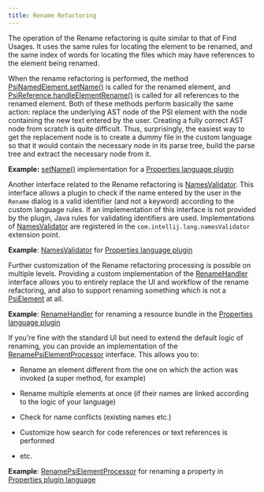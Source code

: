 ```yaml
---
title: Rename Refactoring
---
```



The operation of the Rename refactoring is quite similar to that of Find Usages.
It uses the same rules for locating the element to be renamed, and the same index of words for locating the files which may have references to the element being renamed.

When the rename refactoring is performed, the method
[PsiNamedElement.setName()](https://upsource.jetbrains.com/idea-community/file/1731d054af4ca27aa827c03929e27eeb0e6a8366/platform/core-api/src/com/intellij/psi/PsiNamedElement.java)
is called for the renamed element, and
[PsiReference.handleElementRename()](https://upsource.jetbrains.com/idea-community/file/1731d054af4ca27aa827c03929e27eeb0e6a8366/platform/core-api/src/com/intellij/psi/PsiReference.java)
is called for all references to the renamed element.
Both of these methods perform basically the same action: replace the underlying AST node of the PSI element with the node containing the new text entered by the user.
Creating a fully correct AST node from scratch is quite difficult.
Thus, surprisingly, the easiest way to get the replacement node is to create a dummy file in the custom language so that it would contain the necessary node in its parse tree, build the parse tree and extract the necessary node from it.

**Example:**
[setName()](https://github.com/JetBrains/intellij-community/blob/master/plugins/properties/properties-psi-impl/src/com/intellij/lang/properties/psi/impl/PropertyImpl.java#L58)
implementation for a
[Properties language plugin](https://github.com/JetBrains/intellij-community/tree/master/plugins/properties)


Another interface related to the Rename refactoring is
[NamesValidator](https://upsource.jetbrains.com/idea-community/file/1731d054af4ca27aa827c03929e27eeb0e6a8366/platform/lang-api/src/com/intellij/lang/refactoring/NamesValidator.java).
This interface allows a plugin to check if the name entered by the user in the `Rename` dialog is a valid identifier (and not a keyword) according to the custom language rules.
If an implementation of this interface is not provided by the plugin, Java rules for validating identifiers are used.
Implementations of
[NamesValidator](https://upsource.jetbrains.com/idea-community/file/1731d054af4ca27aa827c03929e27eeb0e6a8366/platform/lang-api/src/com/intellij/lang/refactoring/NamesValidator.java)
are registered in the `com.intellij.lang.namesValidator` extension point.

**Example**:
[NamesValidator](https://upsource.jetbrains.com/idea-community/file/1731d054af4ca27aa827c03929e27eeb0e6a8366/plugins/properties/src/com/intellij/lang/properties/PropertiesNamesValidator.java)
for
[Properties language plugin](https://github.com/JetBrains/intellij-community/tree/master/plugins/properties)


Further customization of the Rename refactoring processing is possible on multiple levels.
Providing a custom implementation of the
[RenameHandler](https://upsource.jetbrains.com/idea-community/file/1731d054af4ca27aa827c03929e27eeb0e6a8366/platform/lang-api/src/com/intellij/refactoring/rename/RenameHandler.java)
interface allows you to entirely replace the UI and workflow of the rename refactoring, and also to support renaming something which is not a
[PsiElement](https://upsource.jetbrains.com/idea-community/file/1731d054af4ca27aa827c03929e27eeb0e6a8366/platform/core-api/src/com/intellij/psi/PsiElement.java)
at all.

**Example**:
[RenameHandler](https://upsource.jetbrains.com/idea-community/file/1731d054af4ca27aa827c03929e27eeb0e6a8366/plugins/properties/src/com/intellij/lang/properties/refactoring/rename/ResourceBundleFromEditorRenameHandler.java)
for renaming a resource bundle in the
[Properties language plugin](https://github.com/JetBrains/intellij-community/tree/master/plugins/properties)


If you're fine with the standard UI but need to extend the default logic of renaming, you can provide an implementation of the
[RenamePsiElementProcessor](https://upsource.jetbrains.com/idea-community/file/1731d054af4ca27aa827c03929e27eeb0e6a8366/platform/lang-impl/src/com/intellij/refactoring/rename/RenamePsiElementProcessor.java)
interface.
This allows you to:

*  Rename an element different from the one on which the action was invoked (a super method, for example)

*  Rename multiple elements at once (if their names are linked according to the logic of your language)

*  Check for name conflicts (existing names etc.)

*  Customize how search for code references or text references is performed

*  etc.

**Example**:
[RenamePsiElementProcessor](https://upsource.jetbrains.com/idea-community/file/1731d054af4ca27aa827c03929e27eeb0e6a8366/plugins/properties/src/com/intellij/lang/properties/refactoring/rename/RenamePropertyProcessor.java)
for renaming a property in
[Properties plugin language](https://github.com/JetBrains/intellij-community/tree/master/plugins/properties)
